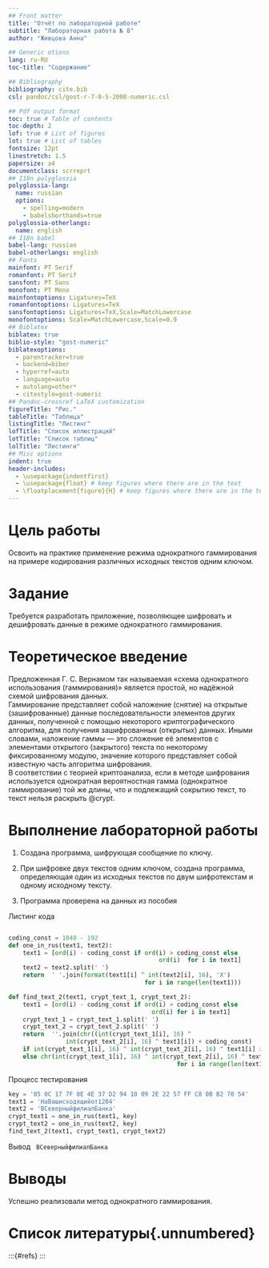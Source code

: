 ```yaml
---
## Front matter
title: "Отчёт по лабораторной работе"
subtitle: "Лабораторная работа № 8"
author: "Живцова Анна"

## Generic otions
lang: ru-RU
toc-title: "Содержание"

## Bibliography
bibliography: cite.bib
csl: pandoc/csl/gost-r-7-0-5-2008-numeric.csl

## Pdf output format
toc: true # Table of contents
toc-depth: 2
lof: true # List of figures
lot: true # List of tables
fontsize: 12pt
linestretch: 1.5
papersize: a4
documentclass: scrreprt
## I18n polyglossia
polyglossia-lang:
  name: russian
  options:
	- spelling=modern
	- babelshorthands=true
polyglossia-otherlangs:
  name: english
## I18n babel
babel-lang: russian
babel-otherlangs: english
## Fonts
mainfont: PT Serif
romanfont: PT Serif
sansfont: PT Sans
monofont: PT Mono
mainfontoptions: Ligatures=TeX
romanfontoptions: Ligatures=TeX
sansfontoptions: Ligatures=TeX,Scale=MatchLowercase
monofontoptions: Scale=MatchLowercase,Scale=0.9
## Biblatex
biblatex: true
biblio-style: "gost-numeric"
biblatexoptions:
  - parentracker=true
  - backend=biber
  - hyperref=auto
  - language=auto
  - autolang=other*
  - citestyle=gost-numeric
## Pandoc-crossref LaTeX customization
figureTitle: "Рис."
tableTitle: "Таблица"
listingTitle: "Листинг"
lofTitle: "Список иллюстраций"
lotTitle: "Список таблиц"
lolTitle: "Листинги"
## Misc options
indent: true
header-includes:
  - \usepackage{indentfirst}
  - \usepackage{float} # keep figures where there are in the text
  - \floatplacement{figure}{H} # keep figures where there are in the text
---
```


# Цель работы

Освоить на практике применение режима однократного гаммирования на примере кодирования различных исходных текстов одним ключом.      

# Задание

Требуется разработать приложение, позволяющее шифровать и дешифровать данные в режиме однократного гаммирования.    

# Теоретическое введение

Предложенная Г. С. Вернамом так называемая «схема однократного использования (гаммирования)»  является простой, но надёжной схемой шифрования данных.    
Гаммирование представляет собой наложение (снятие) на открытые (зашифрованные) данные последовательности элементов других данных, полученной с помощью некоторого криптографического алгоритма, для получения зашифрованных (открытых) данных. Иными словами, наложение гаммы — это сложение её элементов с элементами открытого (закрытого)
текста по некоторому фиксированному модулю, значение которого представляет собой известную часть алгоритма шифрования.    
В соответствии с теорией криптоанализа, если в методе шифрования используется однократная вероятностная гамма (однократное гаммирование)
той же длины, что и подлежащий сокрытию текст, то текст нельзя раскрыть @crypt.

# Выполнение лабораторной работы

1. Создана программа, шифрующая сообщение по ключу.     

2. При шифровке двух текстов одним ключом, создана программа, определяющая один из исходных текстов по двум шифротекстам и  одному исходному тексту.        

3. Программа проверена на данных из пособия 

Листинг кода

```python 

coding_const = 1040 - 192
def one_in_rus(text1, text2):
    text1 = [ord(i) - coding_const if ord(i) > coding_const else 
                                          ord(i)  for i in text1]
    text2 = text2.split(' ')
    return  ' '.join(format(text1[i] ^ int(text2[i], 16), 'X') 
                                      for i in range(len(text1)))

def find_text_2(text1, crypt_text_1, crypt_text_2):
    text1 = [ord(i) - coding_const if ord(i) > coding_const else 
                                        ord(i) for i in text1]
    crypt_text_1 = crypt_text_1.split(' ')
    crypt_text_2 = crypt_text_2.split(' ')
    return  ''.join(chr((int(crypt_text_1[i], 16) ^ 
                int(crypt_text_2[i], 16) ^ text1[i]) + coding_const) 
    if int(crypt_text_1[i], 16) ^ int(crypt_text_2[i], 16) ^ text1[i] > 192
    else chr(int(crypt_text_1[i], 16) ^ int(crypt_text_2[i], 16) ^ text1[i]) 
                                               for i in range(len(text1)))
```

Процесс тестирования

```python
key = '05 0C 17 7F 0E 4E 37 D2 94 10 09 2E 22 57 FF C8 0B B2 70 54'
text1 = 'НаВашисходящийот1204'
text2 = 'ВСеверныйфилиалБанка'
crypt_text1 = one_in_rus(text1, key)
crypt_text2 = one_in_rus(text2, key)
find_text_2(text1, crypt_text1, crypt_text2)
```

Вывод ``` ВСеверныйфилиалБанка```

# Выводы

Успешно реализовали метод однократного гаммирования.

# Список литературы{.unnumbered}

:::{#refs}
:::   
